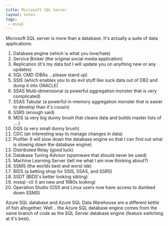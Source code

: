 ```yaml
---
title: Microsoft SQL Server
layout: notes
tags:
 - mssql
---
```


Microsoft SQL server is more than a database. It's actually a suite of data applications:

1. Database engine (which is what you love/hate)
1. Service Broker (the original social media application)
1. Replication (it's my data but I will update you on anything new or any updates)
1. SQL CMD (DBAs .. please stand up)
1. SSIS (which enables you to do evil stuff like suck data out of DB2 and dump it into ORACLE)
1. SSAS Multi-dimensional (a powerful aggregation monster that is very complicated)
1. SSAS Tabular (a powerful in-memory aggregation monster that is easier to develop than it's cousin)
1. SSRS (enough said)
1. MDS (a very big dunny brush that cleans data and builds master lists of ....)
1. DQS (a very small dunny brush)
1. CDC (an interesting way to manage changes in data)
1. Profiler (I will slow down the database engine so that I can find out what is slowing down the database engine)
1. Distributed Relay (good luck)
1. Database Tuning Advisor (spamware that should never be used)
1. Machine Learning Server (tell me what I am now thinking about?)
1. SSMS (the worlds best and worst ide)
1. BIDS (a betting shop for SSIS, SSAS, and SSRS)
1. SSDT (BIDS's better looking sibling)
1. mssql -cli (I am new and 1980s looking)
1. Operation Studio (OSX and Linux users now have access to dumbed down SSMS)

Azure SQL database and Azure SQL Data Warehouse are a different kettle of fish altogether. Well .. the Azure SQL database engine comes from the same branch of code as the SQL Server database engine (feature switching at it's best).
